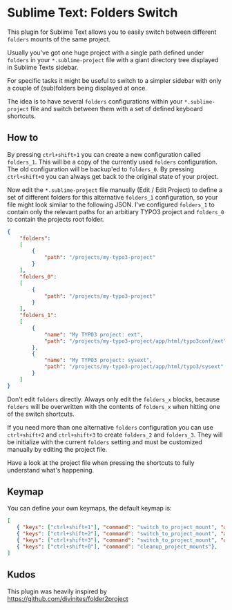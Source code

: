 # Sublime Text: Folders Switch

This plugin for Sublime Text allows you to easily switch between different `folders` mounts of the same project.

Usually you've got one huge project with a single path defined under `folders` in your `*.sublime-project` file with a giant directory tree displayed in Sublime Texts sidebar.

For specific tasks it might be useful to switch to a simpler sidebar with only a couple of (sub)folders being displayed at once.

The idea is to have several `folders` configurations within your `*.sublime-project` file and switch between them with a set of defined keyboard shortcuts.

## How to

By pressing `ctrl+shift+1` you can create a new configuration called `folders_1`. This will be a copy of the currently used `folders` configuration. The old configuration will be backup'ed to `folders_0`. By pressing `ctrl+shift+0` you can always get back to the original state of your project.

Now edit the `*.sublime-project` file manually (Edit / Edit Project) to define a set of different folders for this alternative `folders_1` configuration, so your file might look similar to the following JSON. I've configured `folders_1` to contain only the relevant paths for an arbitiary TYPO3 project and `folders_0` to contain the projects root folder.

```json
{
	"folders":
	[
		{
			"path": "/projects/my-typo3-project"
		}
	],
	"folders_0":
	[
		{
			"path": "/projects/my-typo3-project"
		}
	],
	"folders_1":
	[
		{
			"name": "My TYPO3 project: ext",
			"path": "/projects/my-typo3-project/app/html/typo3conf/ext"
		},
		{
			"name": "My TYPO3 project: sysext",
			"path": "/projects/my-typo3-project/app/html/typo3/sysext"
		}
	]
}
```

Don't edit `folders` directly. Always only edit the `folders_x` blocks, because `folders` will be overwritten with the contents of `folders_x` when hitting one of the switch shortcuts.

If you need more than one alternative `folders` configuration you can use `ctrl+shift+2` and `ctrl+shift+3` to create `folders_2` and `folders_3`. They will be initialize with the current `folders` setting and must be customized manually by editing the project file.

Have a look at the project file when pressing the shortcuts to fully understand what's happening.

## Keymap

You can define your own keymaps, the default keymap is:

```json
[
   { "keys": ["ctrl+shift+1"], "command": "switch_to_project_mount", "args": { "mount": "1" }},
   { "keys": ["ctrl+shift+2"], "command": "switch_to_project_mount", "args": { "mount": "2" }},
   { "keys": ["ctrl+shift+3"], "command": "switch_to_project_mount", "args": { "mount": "3" }},
   { "keys": ["ctrl+shift+0"], "command": "cleanup_project_mounts"},
]
```

## Kudos

This plugin was heavily inspired by https://github.com/divinites/folder2project
